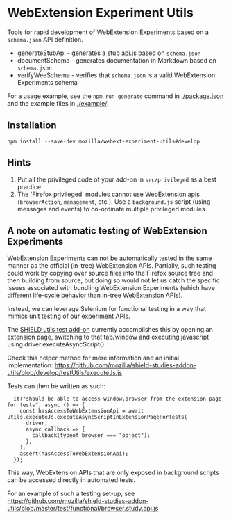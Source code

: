 # WebExtension Experiment Utils

Tools for rapid development of WebExtension Experiments based on a `schema.json` API definition.

- generateStubApi - generates a stub api.js based on `schema.json`
- documentSchema - generates documentation in Markdown based on `schema.json`
- verifyWeeSchema - verifies that `schema.json` is a valid WebExtension Experiments schema

For a usage example, see the `npm run generate` command in [./package.json](./package.json) and the example files in [./example/](./example/).

## Installation

```shell
npm install --save-dev mozilla/webext-experiment-utils#develop
```

## Hints

1.  Put all the privileged code of your add-on in `src/privileged` as a best practice
2.  The 'Firefox privileged' modules cannot use WebExtension apis (`browserAction`, `management`, etc.). Use a `background.js` script (using messages and events) to co-ordinate multiple privileged modules.

## A note on automatic testing of WebExtension Experiments

WebExtension Experiments can not be automatically tested in the same manner as the official (in-tree) WebExtension APIs. Partially, such testing could work by copying over source files into the Firefox source tree and then building from source, but doing so would not let us catch the specific issues associated with bundling WebExtension Experiments (which have different life-cycle behavior than in-tree WebExtension APIs).

Instead, we can leverage Selenium for functional testing in a way that mimics unit testing of our experiment APIs.

The [SHIELD utils test add-on](https://github.com/mozilla/shield-studies-addon-utils/tree/master/test-addon) currently accomplishes this by opening an [extension page](https://developer.mozilla.org/en-US/Add-ons/WebExtensions/user_interface/Extension_pages), switching to that tab/window and executing javascript using driver.executeAsyncScript().

Check this helper method for more information and an initial implementation: https://github.com/mozilla/shield-studies-addon-utils/blob/develop/testUtils/executeJs.js

Tests can then be written as such:

```
  it("should be able to access window.browser from the extension page for tests", async () => {
    const hasAccessToWebExtensionApi = await utils.executeJs.executeAsyncScriptInExtensionPageForTests(
      driver,
      async callback => {
        callback(typeof browser === "object");
      },
    );
    assert(hasAccessToWebExtensionApi);
  });
```

This way, WebExtension APIs that are only exposed in background scripts can be accessed directly in automated tests.

For an example of such a testing set-up, see https://github.com/mozilla/shield-studies-addon-utils/blob/master/test/functional/browser.study.api.js
